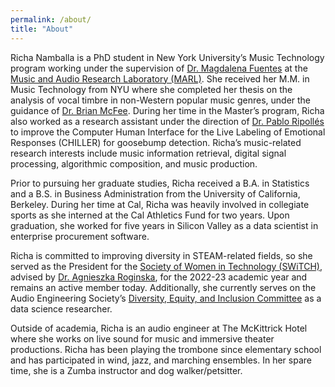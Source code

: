 ```yaml
---
permalink: /about/
title: "About"
---
```


Richa Namballa is a PhD student in New York University’s Music Technology program working under the supervision of [Dr. Magdalena Fuentes](https://magdalenafuentes.github.io/) at the [Music and Audio Research Laboratory (MARL)](https://steinhardt.nyu.edu/marl). She received her M.M. in Music Technology from NYU where she completed her thesis on the analysis of vocal timbre in non-Western popular music genres, under the guidance of [Dr. Brian McFee](https://brianmcfee.net/). During her time in the Master’s program, Richa also worked as a research assistant under the direction of [Dr. Pablo Ripollés](https://www.ripolleslab.com/) to improve the Computer Human Interface for the Live Labeling of Emotional Responses (CHILLER) for goosebump detection. Richa’s music-related research interests include music information retrieval, digital signal processing, algorithmic composition, and music production.

Prior to pursuing her graduate studies, Richa received a B.A. in Statistics and a B.S. in Business Administration from the University of California, Berkeley. During her time at Cal, Richa was heavily involved in collegiate sports as she interned at the Cal Athletics Fund for two years. Upon graduation, she worked for five years in Silicon Valley as a data scientist in enterprise procurement software.

Richa is committed to improving diversity in STEAM-related fields, so she served as the President for the [Society of Women in Technology (SWiTCH)](http://nyuswitch.weebly.com/), advised by [Dr. Agnieszka Roginska](https://wp.nyu.edu/roginska/), for the 2022-23 academic year and remains an active member today. Additionally, she currently serves on the Audio Engineering Society’s [Diversity, Equity, and Inclusion Committee](https://aes2.org/community/diversity-equity-inclusion-committee/) as a data science researcher.

Outside of academia, Richa is an audio engineer at The McKittrick Hotel where she works on live sound for music and immersive theater productions. Richa has been playing the trombone since elementary school and has participated in wind, jazz, and marching ensembles. In her spare time, she is a Zumba instructor and dog walker/petsitter.
